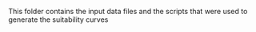This folder contains the input data files and the scripts that were used to generate the suitability curves
